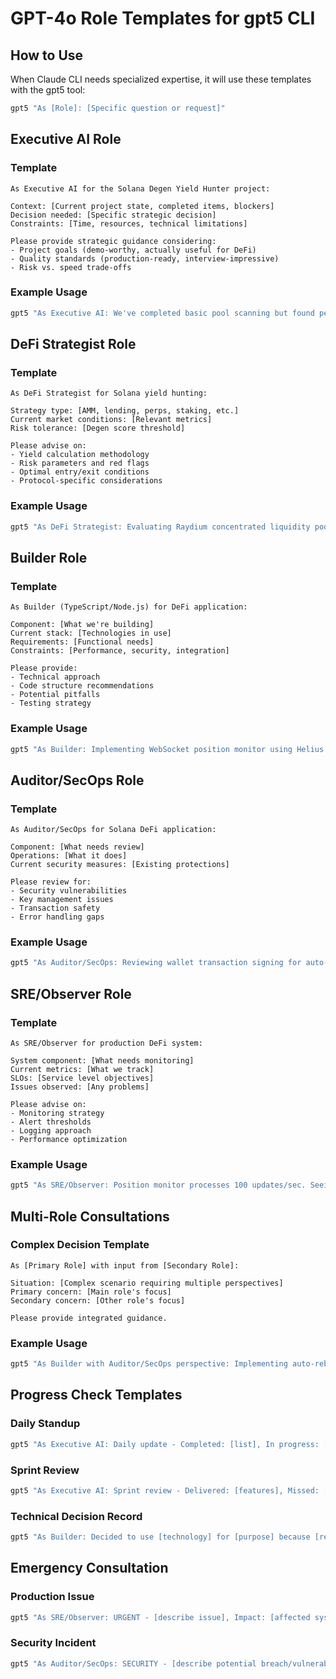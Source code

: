# GPT-4o Role Templates for gpt5 CLI

## How to Use
When Claude CLI needs specialized expertise, it will use these templates with the gpt5 tool:
```bash
gpt5 "As [Role]: [Specific question or request]"
```

## Executive AI Role

### Template
```
As Executive AI for the Solana Degen Yield Hunter project: 

Context: [Current project state, completed items, blockers]
Decision needed: [Specific strategic decision]
Constraints: [Time, resources, technical limitations]

Please provide strategic guidance considering:
- Project goals (demo-worthy, actually useful for DeFi)
- Quality standards (production-ready, interview-impressive)
- Risk vs. speed trade-offs
```

### Example Usage
```bash
gpt5 "As Executive AI: We've completed basic pool scanning but found performance issues with RPC calls (500ms latency). Should we: 1) Optimize current implementation, 2) Switch to WebSocket subscriptions, or 3) Implement caching layer? Timeline: 1 week remaining in sprint."
```

## DeFi Strategist Role

### Template
```
As DeFi Strategist for Solana yield hunting:

Strategy type: [AMM, lending, perps, staking, etc.]
Current market conditions: [Relevant metrics]
Risk tolerance: [Degen score threshold]

Please advise on:
- Yield calculation methodology
- Risk parameters and red flags
- Optimal entry/exit conditions
- Protocol-specific considerations
```

### Example Usage
```bash
gpt5 "As DeFi Strategist: Evaluating Raydium concentrated liquidity pools. Seeing 300% APR on SOL/USDC 0.05% fee tier. What risk factors should our Degen Score algorithm weight highest? Current factors: liquidity depth, volume, IL risk."
```

## Builder Role

### Template
```
As Builder (TypeScript/Node.js) for DeFi application:

Component: [What we're building]
Current stack: [Technologies in use]
Requirements: [Functional needs]
Constraints: [Performance, security, integration]

Please provide:
- Technical approach
- Code structure recommendations
- Potential pitfalls
- Testing strategy
```

### Example Usage
```bash
gpt5 "As Builder: Implementing WebSocket position monitor using Helius RPC. Need to track 1000+ positions across 10 protocols. Should we use: 1) Single WebSocket with filtering, 2) Multiple connections per protocol, or 3) Hybrid approach? Consider memory usage and reliability."
```

## Auditor/SecOps Role

### Template
```
As Auditor/SecOps for Solana DeFi application:

Component: [What needs review]
Operations: [What it does]
Current security measures: [Existing protections]

Please review for:
- Security vulnerabilities
- Key management issues
- Transaction safety
- Error handling gaps
```

### Example Usage
```bash
gpt5 "As Auditor/SecOps: Reviewing wallet transaction signing for auto-compound feature. Code uses Keypair from base64 env var, validates transaction before signing, uses compute budget. Any security concerns with this approach for testnet? Planning mainnet migration."
```

## SRE/Observer Role

### Template
```
As SRE/Observer for production DeFi system:

System component: [What needs monitoring]
Current metrics: [What we track]
SLOs: [Service level objectives]
Issues observed: [Any problems]

Please advise on:
- Monitoring strategy
- Alert thresholds
- Logging approach
- Performance optimization
```

### Example Usage
```bash
gpt5 "As SRE/Observer: Position monitor processes 100 updates/sec. Seeing memory growth (500MB/hour). Currently logging all position changes. How should we structure logging for debugging without memory bloat? Using pino with JSON output."
```

## Multi-Role Consultations

### Complex Decision Template
```
As [Primary Role] with input from [Secondary Role]:

Situation: [Complex scenario requiring multiple perspectives]
Primary concern: [Main role's focus]
Secondary concern: [Other role's focus]

Please provide integrated guidance.
```

### Example Usage
```bash
gpt5 "As Builder with Auditor/SecOps perspective: Implementing auto-rebalancing for concentrated liquidity. Need to handle private key access for transaction signing while maintaining security. How to structure code for both functionality and security?"
```

## Progress Check Templates

### Daily Standup
```bash
gpt5 "As Executive AI: Daily update - Completed: [list], In progress: [list], Blockers: [list]. Should we adjust today's priorities?"
```

### Sprint Review
```bash
gpt5 "As Executive AI: Sprint review - Delivered: [features], Missed: [items], Discovered: [new requirements]. How should we adjust next sprint?"
```

### Technical Decision Record
```bash
gpt5 "As Builder: Decided to use [technology] for [purpose] because [reasoning]. Any concerns or alternatives we should document?"
```

## Emergency Consultation

### Production Issue
```bash
gpt5 "As SRE/Observer: URGENT - [describe issue], Impact: [affected systems], Attempted fixes: [what tried]. What's the immediate mitigation?"
```

### Security Incident
```bash
gpt5 "As Auditor/SecOps: SECURITY - [describe potential breach/vulnerability], Affected: [components], Risk level: [assessment]. Immediate actions needed?"
```